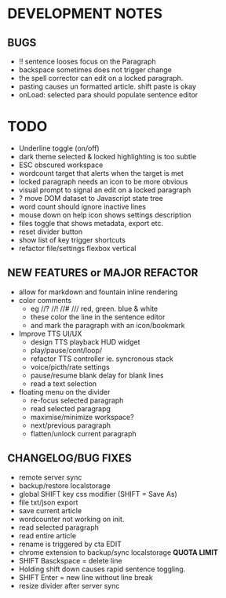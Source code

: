 # DEVELOPMENT NOTES

## BUGS

-   !! sentence looses focus on the Paragraph
-   backspace sometimes does not trigger change
-   the spell corrector can edit on a locked paragraph.
-   pasting causes un formatted article. shift paste is okay
-   onLoad: selected para should populate sentence editor

# TODO

-   Underline toggle (on/off)
-   dark theme selected & locked highlighting is too subtle
-   ESC obscured workspace
-   wordcount target that alerts when the target is met
-   locked paragraph needs an icon to be more obvious
-   visual prompt to signal an edit on a locked paragraph
-   ? move DOM dataset to Javascript state tree
-   word count should ignore inactive lines
-   mouse down on help icon shows settings description
-   files toggle that shows metadata, export etc.
-   reset divider button
-   show list of key trigger shortcuts
-   refactor file/settings flexbox vertical

## NEW FEATURES or MAJOR REFACTOR

-   allow for markdown and fountain inline rendering
-   color comments
    -   eg //? //! //# /// red, green. blue & white
    -   these color the line in the sentence editor
    -   and mark the paragraph with an icon/bookmark
-   Improve TTS UI/UX
    -   design TTS playback HUD widget
    -   play/pause/cont/loop/
    -   refactor TTS controller ie. syncronous stack
    -   voice/picth/rate settings
    -   pause/resume blank delay for blank lines
    -   read a text selection
-   floating menu on the divider
    -   re-focus selected paragraph
    -   read selected paragrapg
    -   maximise/minimize workspace?
    -   next/previous paragraph
    -   flatten/unlock current paragraph

## CHANGELOG/BUG FIXES

-   remote server sync
-   backup/restore localstorage
-   global SHIFT key css modifier (SHIFT = Save As)
-   file txt/json export
-   save current article
-   wordcounter not working on init.
-   read selected paragraph
-   read entire article
-   rename is triggered by cta EDIT
-   chrome extension to backup/sync localstorage **QUOTA LIMIT**
-   SHIFT Basckspace = delete line
-   Holding shift down causes rapid sentence toggling.
-   SHIFT Enter = new line without line break
-   resize divider after server sync

